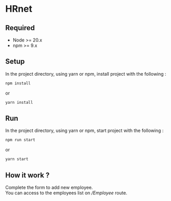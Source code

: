 # HRnet

## Required

- Node >= 20.x
- npm >= 9.x

## Setup

In the project directory, using yarn or npm, install project with the following :


```bash
npm install
```
or
```bash
yarn install
```

## Run

In the project directory, using yarn or npm, start project with the following :

```bash
npm run start
```
or
```bash
yarn start
```

## How it work ?

Complete the form to add new employee.
\
You can access to the employees list on */Employee* route.